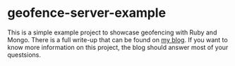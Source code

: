 # geofence-server-example

This is a simple example project to showcase geofencing with Ruby and Mongo.
There is a full write-up that can be found on [my blog][1]. If you want to
know more information on this project, the blog should answer most of your
questsions.


  [1]: http://johnmurray.io/log/Geofencing.md
